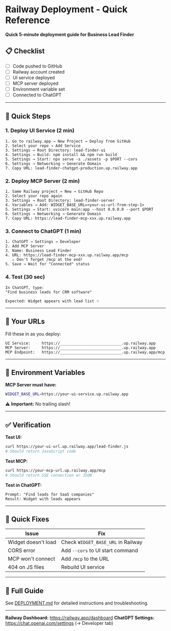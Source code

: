 # Railway Deployment - Quick Reference

**Quick 5-minute deployment guide for Business Lead Finder**

## 📋 Checklist

- [ ] Code pushed to GitHub
- [ ] Railway account created
- [ ] UI service deployed
- [ ] MCP server deployed  
- [ ] Environment variable set
- [ ] Connected to ChatGPT

---

## 🚀 Quick Steps

### 1. Deploy UI Service (2 min)

```
1. Go to railway.app → New Project → Deploy from GitHub
2. Select your repo → Add Service
3. Settings → Root Directory: lead-finder-ui
4. Settings → Build: npm install && npm run build
5. Settings → Start: npx serve -s ./assets -p $PORT --cors
6. Settings → Networking → Generate Domain
7. Copy URL: lead-finder-chatgpt-production.up.railway.app
```

### 2. Deploy MCP Server (2 min)

```
1. Same Railway project → New → GitHub Repo
2. Select your repo again
3. Settings → Root Directory: lead-finder-server
4. Variables → Add: WIDGET_BASE_URL=<your-ui-url-from-step-1>
5. Settings → Start: uvicorn main:app --host 0.0.0.0 --port $PORT
6. Settings → Networking → Generate Domain
7. Copy URL: https://lead-finder-mcp-xxx.up.railway.app
```

### 3. Connect to ChatGPT (1 min)

```
1. ChatGPT → Settings → Developer
2. Add MCP Server
3. Name: Business Lead Finder
4. URL: https://lead-finder-mcp-xxx.up.railway.app/mcp
   ⚠️ Don't forget /mcp at the end!
5. Save → Wait for "Connected" status
```

### 4. Test (30 sec)

```
In ChatGPT, type:
"Find business leads for CRM software"

Expected: Widget appears with lead list ✨
```

---

## 🔗 Your URLs

Fill these in as you deploy:

```
UI Service:     https://___________________________.up.railway.app
MCP Server:     https://___________________________.up.railway.app
MCP Endpoint:   https://___________________________.up.railway.app/mcp
```

---

## 🔧 Environment Variables

**MCP Server must have:**
```bash
WIDGET_BASE_URL=https://your-ui-service.up.railway.app
```

⚠️ **Important:** No trailing slash!

---

## ✅ Verification

**Test UI:**
```bash
curl https://your-ui-url.up.railway.app/lead-finder.js
# Should return JavaScript code
```

**Test MCP:**
```bash
curl https://your-mcp-url.up.railway.app/mcp
# Should return SSE connection or JSON
```

**Test in ChatGPT:**
```
Prompt: "Find leads for SaaS companies"
Result: Widget with leads appears
```

---

## 🐛 Quick Fixes

| Issue | Fix |
|-------|-----|
| Widget doesn't load | Check `WIDGET_BASE_URL` in Railway |
| CORS error | Add `--cors` to UI start command |
| MCP won't connect | Add `/mcp` to the URL |
| 404 on JS files | Rebuild UI service |

---

## 📖 Full Guide

See [DEPLOYMENT.md](./DEPLOYMENT.md) for detailed instructions and troubleshooting.

---

**Railway Dashboard:** https://railway.app/dashboard
**ChatGPT Settings:** https://chat.openai.com/settings (→ Developer tab)

